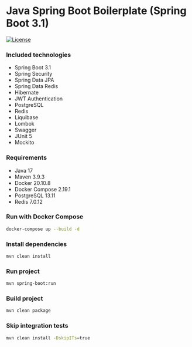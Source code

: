 # Java Spring Boot Boilerplate (Spring Boot 3.1)

[![License](https://img.shields.io/badge/License-MIT-blue.svg)](https://opensource.org/licenses/MIT)

### Included technologies
- Spring Boot 3.1
- Spring Security
- Spring Data JPA
- Spring Data Redis
- Hibernate
- JWT Authentication
- PostgreSQL
- Redis
- Liquibase
- Lombok
- Swagger
- JUnit 5
- Mockito

### Requirements
- Java 17
- Maven 3.9.3
- Docker 20.10.8
- Docker Compose 2.19.1
- PostgreSQL 13.11
- Redis 7.0.12

### Run with Docker Compose
```bash
docker-compose up --build -d
```

### Install dependencies
```bash
mvn clean install
```

### Run project
```bash
mvn spring-boot:run 
```

### Build project
```bash
mvn clean package
```

### Skip integration tests
```bash
mvn clean install -DskipITs=true
```
